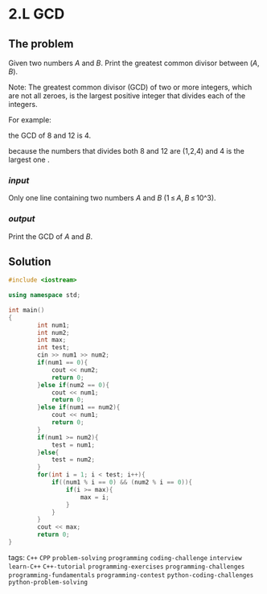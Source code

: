 # 2.L GCD

## The problem
Given two numbers *A* and *B*. Print the greatest common divisor between (*A*, *B*).

Note: The greatest common divisor (GCD) of two or more integers, which are not all zeroes, is the largest positive integer that divides each of the integers.

For example:

the GCD of 8 and 12 is 4.

because the numbers that divides both 8 and 12 are (1,2,4) and 4 is the largest one .

### *input*
Only one line containing two numbers *A* and *B* (1 ≤ *A*, *B* ≤ 10^3).
### *output*
Print the GCD of *A* and *B*.

## Solution

```C++
#include <iostream>
 
using namespace std;
 
int main()
{
        int num1;
        int num2;
        int max;
        int test;
        cin >> num1 >> num2;
        if(num1 == 0){
            cout << num2;
            return 0;
        }else if(num2 == 0){
            cout << num1;
            return 0;
        }else if(num1 == num2){
            cout << num1;
            return 0;
        }
        if(num1 >= num2){
            test = num1;
        }else{
            test = num2;
        }
        for(int i = 1; i < test; i++){
            if((num1 % i == 0) && (num2 % i == 0)){
                if(i >= max){
                    max = i;
                }
            }
        }
        cout << max;
        return 0;
}
```

tags: `C++`  `CPP`  `problem-solving`  `programming`  `coding-challenge`  `interview`
`learn-C++`  `C++-tutorial`  `programming-exercises`  `programming-challenges`  `programming-fundamentals`
`programming-contest`  `python-coding-challenges`  `python-problem-solving`
